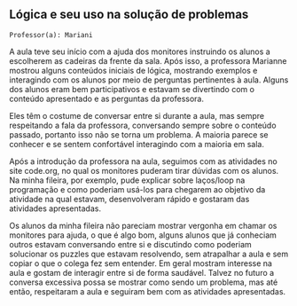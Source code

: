 ## Lógica e seu uso na solução de problemas

` Professor(a): Mariani `

A aula teve seu início com a ajuda dos monitores instruindo os alunos a escolherem as cadeiras da frente da sala. Após isso, a professora Marianne mostrou alguns conteúdos iniciais de lógica, mostrando exemplos e interagindo com os alunos por meio de perguntas pertinentes à aula. Alguns dos alunos eram bem participativos e estavam se divertindo com o conteúdo apresentado e as perguntas da professora.

Eles têm o costume de conversar entre si durante a aula, mas sempre respeitando a fala da professora, conversando sempre sobre o conteúdo passado, portanto isso não se torna um problema. A maioria parece se conhecer e se sentem confortável interagindo com a maioria em sala.

Após a introdução da professora na aula, seguimos com as atividades no site code.org, no qual os monitores puderam tirar dúvidas com os alunos. Na minha fileira, por exemplo, pude explicar sobre laços/loop na programação e como poderiam usá-los para chegarem ao objetivo da atividade na qual estavam, desenvolveram rápido e gostaram das atividades apresentadas.

Os alunos da minha fileira não pareciam mostrar vergonha em chamar os monitores para ajuda, o que é algo bom, alguns alunos que já conheciam outros estavam conversando entre si e discutindo como poderiam solucionar os puzzles que estavam resolvendo, sem atrapalhar a aula e sem copiar o que o colega fez sem entender. Em geral mostram interesse na aula e gostam de interagir entre si de forma saudável. Talvez no futuro a conversa excessiva possa se mostrar como sendo um problema, mas até então, respeitaram a aula e seguiram bem com as atividades apresentadas.


